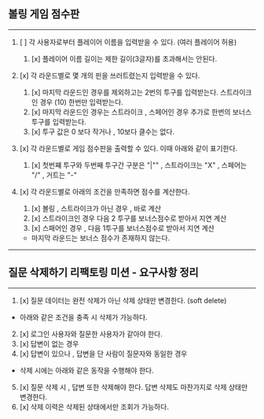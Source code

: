 

## 볼링 게임 점수판

---

1. [ ] 각 사용자로부터 플레이어 이름을 입력받을 수 있다. (여러 플레이어 허용)
   1. [x] 플레이어 이름 길이는 제한 길이(3글자)를 초과해서는 안된다. 
2. [x] 각 라운드별로 몇 개의 핀을 쓰러트렸는지 입력받을 수 있다.
   1. [x] 마지막 라운드인 경우를 제외하고는 2번의 투구를 입력받는다. 스트라이크인 경우 (10) 한번만 입력받는다. 
   2. [x] 마지막 라운드인 경우는 스트라이크 , 스페어인 경우 추가로 한번의 보너스 투구를 입력받는다. 
   3. [x] 투구 값은 0 보다 작거나 , 10보다 클수는 없다.  
3. [x] 각 라운드별로 게임 점수판을 출력할 수 있다. 이때 아래와 같이 표기한다.
   1. [x] 첫번쨰 투구와 두번째 투구간 구분은 "|"" ,  스트라이크는 "X" , 스페어는 "/" , 거트는 "-"

4. [x] 각 라운드별로 아래의 조건을 만족하면 점수를 계산한다. 
   1. [x] 볼링 , 스트라이크가 아닌 경우 , 바로 계산
   2. [x] 스트라이크인 경우 다음 2 투구를 보너스점수로 받아서 지연 계산
   3. [x] 스패어인 경우 , 다음 1투구를 보너스점수로 받아서 지연 계산
   * 마지막 라운드는 보너스 점수가 존재하지 않는다. 
--- 
## 질문 삭제하기 리팩토링 미션 - 요구사항 정리

---
1. [x] 질문 데이터는 완전 삭제가 아닌 삭제 상태만 변경한다. (soft delete)
- 아래와 같은 조건을 충족 시 삭제가 가능하다.
2. [x] 로그인 사용자와 질문한 사용자가 같아야 한다.
3. [x] 답변이 없는 경우
4. [x] 답변이 있으나 , 답변을 단 사람이 질문자와 동일한 경우 

- 삭제 시에는 아래와 같은 동작을 수행해야 한다.

5. [x] 질문 삭제 시 , 답변 또한 삭제해야 한다. 답변 삭제도 마찬가지로 삭제 상태만 변경한다. 
6. [x] 삭제 이력은 삭제된 상태에서만 조회가 가능하다. 
